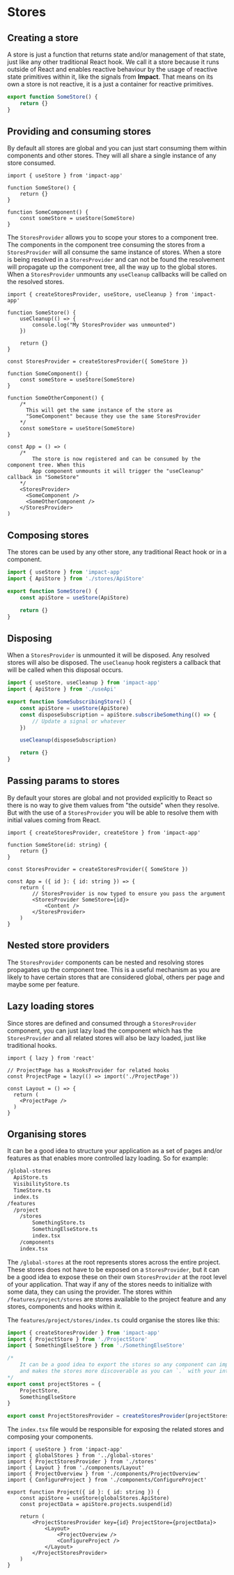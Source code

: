 # Stores

## Creating a store

A store is just a function that returns state and/or management of that state, just like any other traditional React hook. We call it a store because it runs outside of React and enables reactive behaviour by the usage of reactive state primitives within it, like the signals from **Impact**. That means on its own a store is not reactive, it is a just a container for reactive primitives.

```ts
export function SomeStore() { 
    return {}
}
```

## Providing and consuming stores

By default all stores are global and you can just start consuming them within components and other stores. They will all share a single instance of any store consumed.

```tsx
import { useStore } from 'impact-app'

function SomeStore() {
    return {}
}

function SomeComponent() {
    const someStore = useStore(SomeStore)
}
```

The `StoresProvider` allows you to scope your stores to a component tree. The components in the component tree consuming the stores from a `StoresProvider` will all consume the same instance of stores. When a store is being resolved in a `StoresProvider` and can not be found the resolvement will propagate up the component tree, all the way up to the global stores. When a `StoresProvider` unmounts any `useCleanup` callbacks will be called on the resolved stores.

```tsx
import { createStoresProvider, useStore, useCleanup } from 'impact-app'

function SomeStore() {
    useCleanup(() => {
        console.log("My StoresProvider was unmounted")
    })

    return {}
}

const StoresProvider = createStoresProvider({ SomeStore })

function SomeComponent() {
    const someStore = useStore(SomeStore)
}

function SomeOtherComponent() {
    /* 
      This will get the same instance of the store as
      "SomeComponent" because they use the same StoresProvider
    */
    const someStore = useStore(SomeStore)
}

const App = () => (
    /*
        The store is now registered and can be consumed by the component tree. When this
        App component unmounts it will trigger the "useCleanup" callback in "SomeStore"
    */
    <StoresProvider>
      <SomeComponent />
      <SomeOtherComponent />
    </StoresProvider>
)
```

## Composing stores

The stores can be used by any other store, any traditional React hook or in a component.

```ts
import { useStore } from 'impact-app'
import { ApiStore } from './stores/ApiStore'

export function SomeStore() {
    const apiStore = useStore(ApiStore)

    return {}
}
```

## Disposing

When a `StoresProvider` is unmounted it will be disposed. Any resolved stores will also be disposed. The `useCleanup` hook registers a callback that will be called when this disposal occurs.

```ts
import { useStore, useCleanup } from 'impact-app'
import { ApiStore } from './useApi'

export function SomeSubscribingStore() {
    const apiStore = useStore(ApiStore)
    const disposeSubscription = apiStore.subscribeSomething(() => {
        // Update a signal or whatever    
    })

    useCleanup(disposeSubscription)

    return {}
}
```

## Passing params to stores

By default your stores are global and not provided explicitly to React so there is no way to give them values from "the outside" when they resolve. But with the use of a `StoresProvider` you will be able to resolve them with initial values coming from React.

```tsx
import { createStoresProvider, createStore } from 'impact-app'

function SomeStore(id: string) {
    return {}
}

const StoresProvider = createStoresProvider({ SomeStore })

const App = ({ id }: { id: string }) => {
    return (
        // StoresProvider is now typed to ensure you pass the argument
        <StoresProvider SomeStore={id}>
            <Content />
        </StoresProvider>
    )
}
```

## Nested store providers

The `StoresProvider` components can be nested and resolving stores propagates up the component tree. This is a useful mechanism as you are likely to have certain stores that are considered global, others per page and maybe some per feature.

## Lazy loading stores

Since stores are defined and consumed through a `StoresProvider` component, you can just lazy load the component which has the `StoresProvider` and all related stores will also be lazy loaded, just like traditional hooks.

```tsx
import { lazy } from 'react'

// ProjectPage has a HooksProvider for related hooks
const ProjectPage = lazy(() => import('./ProjectPage'))

const Layout = () => {
  return (
    <ProjectPage />
  )
}
```

## Organising stores

It can be a good idea to structure your application as a set of pages and/or features as that enables more controlled lazy loading. So for example:

```bash
/global-stores
  ApiStore.ts
  VisibilityStore.ts
  TimeStore.ts
  index.ts
/features
  /project
    /stores
        SomethingStore.ts
        SomethingElseStore.ts
        index.tsx
    /components
    index.tsx
```

The `/global-stores` at the root represents stores across the entire project. These stores does not have to be exposed on a `StoresProvider`, but it can be a good idea to expose these on their own `StoresProvider` at the root level of your application. That way if any of the stores needs to initialize with some data, they can using the provider. The stores within `/features/project/stores` are stores available to the project feature and any stores, components and hooks within it.

The `features/project/stores/index.ts` could organise the stores like this:

```ts 
import { createStoresProvider } from 'impact-app'
import { ProjectStore } from './ProjectStore'
import { SomethingElseStore } from './SomethingElseStore'

/*
    It can be a good idea to export the stores so any component can import a single "projectStores". This reduces number of imports
    and makes the stores more discoverable as you can `.` with your intellisense to find all stores for a certain page/feature etc.
*/
export const projectStores = {
    ProjectStore,
    SomethingElseStore
}

export const ProjectStoresProvider = createStoresProvider(projectStores)
```

The `index.tsx` file would be responsible for exposing the related stores and composing your components.

```tsx
import { useStore } from 'impact-app'
import { globalStores } from '../global-stores'
import { ProjectStoresProvider } from './stores'
import { Layout } from './components/Layout'
import { ProjectOverview } from './components/ProjectOverview'
import { ConfigureProject } from './components/ConfigureProject'

export function Project({ id }: { id: string }) {
    const apiStore = useStore(globalStores.ApiStore)
    const projectData = apiStore.projects.suspend(id)

    return (
        <ProjectStoresProvider key={id} ProjectStore={projectData}>
            <Layout>
                <ProjectOverview />
                <ConfigureProject />
            </Layout>
        </ProjectStoresProvider>
    )
}
```


